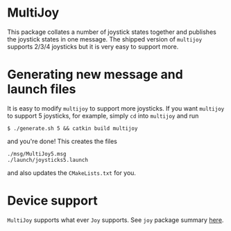 # MultiJoy

This package collates a number of joystick states together and publishes the joystick states in one message. The shipped version of `multijoy` supports 2/3/4 joysticks but it is very easy to support more. 

# Generating new message and launch files

It is easy to modify `multijoy` to support more joysticks. If you want `multijoy` to support 5 joysticks, for example, simply `cd` into `multijoy` and run 

```
$ ./generate.sh 5 && catkin build multijoy
```
and you're done! This creates the files 

```
./msg/MultiJoy5.msg
./launch/joysticks5.launch
```
and also updates the `CMakeLists.txt` for you.

# Device support

`MultiJoy` supports what ever `Joy` supports. See `joy`  package summary [here](http://wiki.ros.org/joy).
